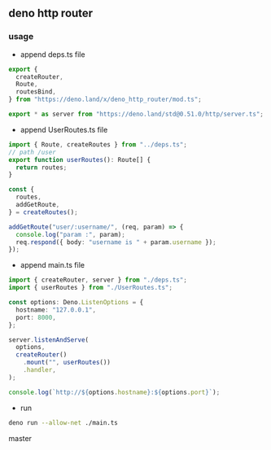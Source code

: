 ## deno http router

### usage
* append deps.ts file
```ts
export {
  createRouter,
  Route,
  routesBind,
} from "https://deno.land/x/deno_http_router/mod.ts";

export * as server from "https://deno.land/std@0.51.0/http/server.ts";
```

* append UserRoutes.ts file
```ts
import { Route, createRoutes } from "../deps.ts";
// path /user
export function userRoutes(): Route[] {
  return routes;
}

const {
  routes,
  addGetRoute,
} = createRoutes();

addGetRoute("user/:username/", (req, param) => {
  console.log("param :", param);
  req.respond({ body: "username is " + param.username });
});
```

* append main.ts file
```ts
import { createRouter, server } from "./deps.ts";
import { userRoutes } from "./UserRoutes.ts";

const options: Deno.ListenOptions = {
  hostname: "127.0.0.1",
  port: 8000,
};

server.listenAndServe(
  options,
  createRouter()
    .mount("", userRoutes())
    .handler,
);

console.log(`http://${options.hostname}:${options.port}`);
```

* run
```bash
deno run --allow-net ./main.ts
```

master